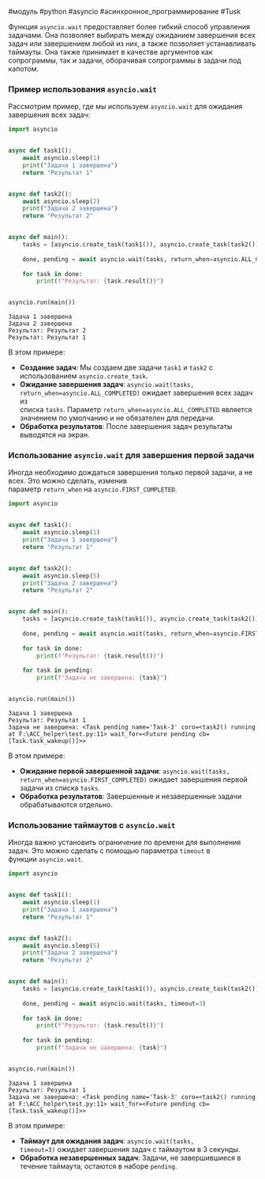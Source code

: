 #модуль #python #asyncio #асинхронное_программирование #Tusk 

Функция `asyncio.wait` предоставляет более гибкий способ управления задачами. Она позволяет выбирать между ожиданием завершения всех задач или завершением любой из них, а также позволяет устанавливать таймауты. Она также принимает в качестве аргументов как сопрограммы, так и задачи, оборачивая сопрограммы в задачи под капотом.
### Пример использования `asyncio.wait`
Рассмотрим пример, где мы используем `asyncio.wait` для ожидания завершения всех задач:
```python
import asyncio


async def task1():
    await asyncio.sleep(1)
    print("Задача 1 завершена")
    return "Результат 1"


async def task2():
    await asyncio.sleep(2)
    print("Задача 2 завершена")
    return "Результат 2"


async def main():
    tasks = [asyncio.create_task(task1()), asyncio.create_task(task2())]
    
    done, pending = await asyncio.wait(tasks, return_when=asyncio.ALL_COMPLETED)
    
    for task in done:
        print(f"Результат: {task.result()}")


asyncio.run(main())
```
```
Задача 1 завершена
Задача 2 завершена
Результат: Результат 2
Результат: Результат 1
```
В этом примере:
- **Создание задач**: Мы создаем две задачи `task1` и `task2` с использованием `asyncio.create_task`.
- **Ожидание завершения задач**: `asyncio.wait(tasks, return_when=asyncio.ALL_COMPLETED)` ожидает завершения всех задач из списка `tasks`. Параметр `return_when=asyncio.ALL_COMPLETED` является значением по умолчанию и не обязателен для передачи.
- **Обработка результатов**: После завершения задач результаты выводятся на экран.
### Использование `asyncio.wait` для завершения первой задачи
Иногда необходимо дождаться завершения только первой задачи, а не всех. Это можно сделать, изменив параметр `return_when` на `asyncio.FIRST_COMPLETED`.
```python
import asyncio


async def task1():
    await asyncio.sleep(1)
    print("Задача 1 завершена")
    return "Результат 1"


async def task2():
    await asyncio.sleep(5)
    print("Задача 2 завершена")
    return "Результат 2"


async def main():
    tasks = [asyncio.create_task(task1()), asyncio.create_task(task2())]
    
    done, pending = await asyncio.wait(tasks, return_when=asyncio.FIRST_COMPLETED)
    
    for task in done:
        print(f"Результат: {task.result()}")
    
    for task in pending:
        print(f"Задача не завершена: {task}")


asyncio.run(main())
```
```
Задача 1 завершена
Результат: Результат 1
Задача не завершена: <Task pending name='Task-3' coro=<task2() running at F:\ACC_helper\test.py:11> wait_for=<Future pending cb=[Task.task_wakeup()]>>

```
В этом примере:
- **Ожидание первой завершенной задачи**: `asyncio.wait(tasks, return_when=asyncio.FIRST_COMPLETED)` ожидает завершения первой задачи из списка `tasks`.
- **Обработка результатов**: Завершенные и незавершенные задачи обрабатываются отдельно.
### Использование таймаутов с `asyncio.wait`
Иногда важно установить ограничение по времени для выполнения задач. Это можно сделать с помощью параметра `timeout` в функции `asyncio.wait`.
```python
import asyncio


async def task1():
    await asyncio.sleep(1)
    print("Задача 1 завершена")
    return "Результат 1"


async def task2():
    await asyncio.sleep(5)
    print("Задача 2 завершена")
    return "Результат 2"


async def main():
    tasks = [asyncio.create_task(task1()), asyncio.create_task(task2())]
    
    done, pending = await asyncio.wait(tasks, timeout=3)
    
    for task in done:
        print(f"Результат: {task.result()}")
    
    for task in pending:
        print(f"Задача не завершена: {task}")


asyncio.run(main())
```
```
Задача 1 завершена
Результат: Результат 1
Задача не завершена: <Task pending name='Task-3' coro=<task2() running at F:\ACC_helper\test.py:11> wait_for=<Future pending cb=[Task.task_wakeup()]>>
```
В этом примере:
- **Таймаут для ожидания задач**: `asyncio.wait(tasks, timeout=3)` ожидает завершения задач с таймаутом в 3 секунды.
- **Обработка незавершенных задач**: Задачи, не завершившиеся в течение таймаута, остаются в наборе `pending`.